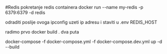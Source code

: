 #Redis
pokretanje redis containera
docker run --name my-redis -p 6379:6379 -d redis

odraditi poslije ovoga ipconfig
uzeti ip adresu i staviti u .env REDIS_HOST

radimo prvo docker build . dva puta

docker-compose -f docker-compose.yml -f docker-compose.dev.yml up -d --build
